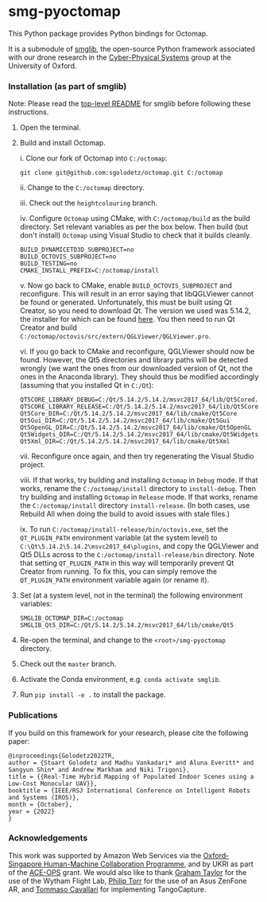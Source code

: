 # smg-pyoctomap

This Python package provides Python bindings for Octomap.

It is a submodule of [smglib](https://github.com/sgolodetz/smglib), the open-source Python framework associated with our drone research in the [Cyber-Physical Systems](https://www.cs.ox.ac.uk/activities/cyberphysical/) group at the University of Oxford.

### Installation (as part of smglib)

Note: Please read the [top-level README](https://github.com/sgolodetz/smglib/blob/master/README.md) for smglib before following these instructions.

1. Open the terminal.

2. Build and install Octomap.

   i. Clone our fork of Octomap into `C:/octomap`:

   ```
   git clone git@github.com:sgolodetz/octomap.git C:/octomap
   ```

   ii. Change to the `C:/octomap` directory.

   iii. Check out the `heightcolouring` branch.

   iv. Configure `Octomap` using CMake, with `C:/octomap/build` as the build directory. Set relevant variables as per the box below. Then build (but don't install) `Octomap` using Visual Studio to check that it builds cleanly.

   ```
   BUILD_DYNAMICETD3D_SUBPROJECT=no
   BUILD_OCTOVIS_SUBPROJECT=no
   BUILD_TESTING=no
   CMAKE_INSTALL_PREFIX=C:/octomap/install
   ```

   v. Now go back to CMake, enable `BUILD_OCTOVIS_SUBPROJECT` and reconfigure. This will result in an error saying that libQGLViewer cannot be found or generated. Unfortunately, this must be built using Qt Creator, so you need to download Qt. The version we used was 5.14.2, the installer for which can be found [here](https://download.qt.io/archive/qt/5.14/5.14.2/). You then need to run Qt Creator and build `C:/octomap/octovis/src/extern/QGLViewer/QGLViewer.pro`.

   vi. If you go back to CMake and reconfigure, QGLViewer should now be found. However, the Qt5 directories and library paths will be detected wrongly (we want the ones from our downloaded version of Qt, not the ones in the Anaconda library). They should thus be modified accordingly (assuming that you installed Qt in `C:/Qt`):

   ```
   QT5CORE_LIBRARY_DEBUG=C:/Qt/5.14.2/5.14.2/msvc2017_64/lib/Qt5Cored.lib
   QT5CORE_LIBRARY_RELEASE=C:/Qt/5.14.2/5.14.2/msvc2017_64/lib/Qt5Core.lib
   Qt5Core_DIR=C:/Qt/5.14.2/5.14.2/msvc2017_64/lib/cmake/Qt5Core
   Qt5Gui_DIR=C:/Qt/5.14.2/5.14.2/msvc2017_64/lib/cmake/Qt5Gui
   Qt5OpenGL_DIR=C:/Qt/5.14.2/5.14.2/msvc2017_64/lib/cmake/Qt5OpenGL
   Qt5Widgets_DIR=C:/Qt/5.14.2/5.14.2/msvc2017_64/lib/cmake/Qt5Widgets
   Qt5Xml_DIR=C:/Qt/5.14.2/5.14.2/msvc2017_64/lib/cmake/Qt5Xml
   ```

   vii. Reconfigure once again, and then try regenerating the Visual Studio project. 
   
   viii. If that works, try building and installing `Octomap` in `Debug` mode. If that works, rename the `C:/octomap/install` directory to `install-debug`. Then try building and installing `Octomap` in `Release` mode. If that works, rename the `C:/octomap/install` directory `install-release`. (In both cases, use Rebuild All when doing the build to avoid issues with stale files.)

   ix. To run `C:/octomap/install-release/bin/octovis.exe`, set the `QT_PLUGIN_PATH` environment variable (at the system level) to `C:\Qt\5.14.2\5.14.2\msvc2017_64\plugins`, and copy the QGLViewer and Qt5 DLLs across to the `C:/octomap/install-release/bin` directory. Note that setting `QT_PLUGIN_PATH` in this way will temporarily prevent Qt Creator from running. To fix this, you can simply remove the `QT_PLUGIN_PATH` environment variable again (or rename it).

3. Set (at a system level, not in the terminal) the following environment variables:
   
   ```
   SMGLIB_OCTOMAP_DIR=C:/octomap
   SMGLIB_Qt5_DIR=C:/Qt/5.14.2/5.14.2/msvc2017_64/lib/cmake/Qt5
   ```

4. Re-open the terminal, and change to the `<root>/smg-pyoctomap` directory.

5. Check out the `master` branch.

6. Activate the Conda environment, e.g. `conda activate smglib`.

7. Run `pip install -e .` to install the package.

### Publications

If you build on this framework for your research, please cite the following paper:
```
@inproceedings{Golodetz2022TR,
author = {Stuart Golodetz and Madhu Vankadari* and Aluna Everitt* and Sangyun Shin* and Andrew Markham and Niki Trigoni},
title = {{Real-Time Hybrid Mapping of Populated Indoor Scenes using a Low-Cost Monocular UAV}},
booktitle = {IEEE/RSJ International Conference on Intelligent Robots and Systems (IROS)},
month = {October},
year = {2022}
}
```

### Acknowledgements

This work was supported by Amazon Web Services via the [Oxford-Singapore Human-Machine Collaboration Programme](https://www.mpls.ox.ac.uk/innovation-and-business-partnerships/human-machine-collaboration/human-machine-collaboration-programme-oxford-research-pillar), and by UKRI as part of the [ACE-OPS](https://gtr.ukri.org/projects?ref=EP%2FS030832%2F1) grant. We would also like to thank [Graham Taylor](https://www.biology.ox.ac.uk/people/professor-graham-taylor) for the use of the Wytham Flight Lab, [Philip Torr](https://eng.ox.ac.uk/people/philip-torr/) for the use of an Asus ZenFone AR, and [Tommaso Cavallari](https://uk.linkedin.com/in/tcavallari) for implementing TangoCapture.
